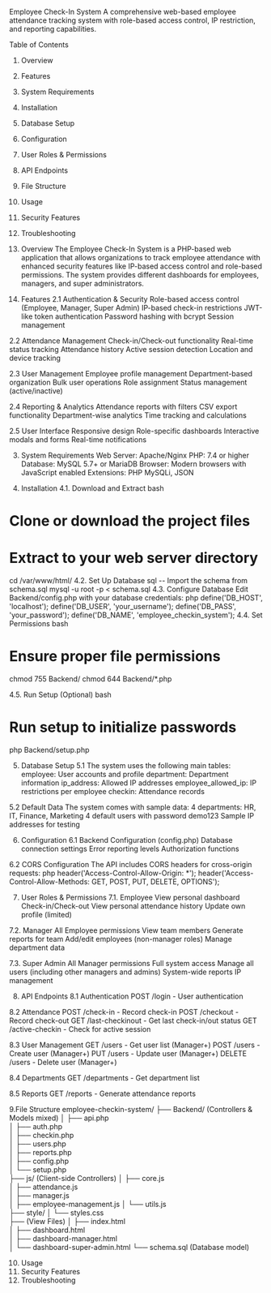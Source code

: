 Employee Check-In System
A comprehensive web-based employee attendance tracking system with role-based access control, IP restriction, and reporting capabilities.

 Table of Contents
1. Overview
2. Features
3. System Requirements
4. Installation
5. Database Setup
6. Configuration
7. User Roles & Permissions
8. API Endpoints
9. File Structure
10. Usage
11. Security Features
12. Troubleshooting

1. Overview
The Employee Check-In System is a PHP-based web application that allows organizations to track employee attendance with enhanced security features like IP-based access control and role-based permissions. The system provides different dashboards for employees, managers, and super administrators.

2. Features
2.1 Authentication & Security
Role-based access control (Employee, Manager, Super Admin)
IP-based check-in restrictions
JWT-like token authentication
Password hashing with bcrypt
Session management

2.2 Attendance Management
Check-in/Check-out functionality
Real-time status tracking
Attendance history
Active session detection
Location and device tracking

2.3 User Management
Employee profile management
Department-based organization
Bulk user operations
Role assignment
Status management (active/inactive)

2.4 Reporting & Analytics
Attendance reports with filters
CSV export functionality
Department-wise analytics
Time tracking and calculations

2.5 User Interface
Responsive design
Role-specific dashboards
Interactive modals and forms
Real-time notifications

3. System Requirements
Web Server: Apache/Nginx
PHP: 7.4 or higher
Database: MySQL 5.7+ or MariaDB
Browser: Modern browsers with JavaScript enabled
Extensions: PHP MySQLi, JSON

4. Installation
4.1. Download and Extract
bash
# Clone or download the project files
# Extract to your web server directory
cd /var/www/html/
4.2. Set Up Database
sql
-- Import the schema from schema.sql
mysql -u root -p < schema.sql
4.3. Configure Database
Edit Backend/config.php with your database credentials:
php
define('DB_HOST', 'localhost');
define('DB_USER', 'your_username');
define('DB_PASS', 'your_password');
define('DB_NAME', 'employee_checkin_system');
4.4. Set Permissions
bash
# Ensure proper file permissions
chmod 755 Backend/
chmod 644 Backend/*.php

4.5. Run Setup (Optional)
bash
# Run setup to initialize passwords
php Backend/setup.php

5. Database Setup
5.1 The system uses the following main tables:
employee: User accounts and profile
department: Department information
ip_address: Allowed IP addresses
employee_allowed_ip: IP restrictions per employee
checkin: Attendance records

5.2 Default Data
The system comes with sample data:
4 departments: HR, IT, Finance, Marketing
4 default users with password demo123
Sample IP addresses for testing

6. Configuration
6.1 Backend Configuration (config.php)
Database connection settings
Error reporting levels
Authorization functions

6.2 CORS Configuration
The API includes CORS headers for cross-origin requests:
php
header('Access-Control-Allow-Origin: *');
header('Access-Control-Allow-Methods: GET, POST, PUT, DELETE, OPTIONS');

7. User Roles & Permissions
7.1. Employee
View personal dashboard
Check-in/Check-out
View personal attendance history
Update own profile (limited)

7.2. Manager
All Employee permissions
View team members
Generate reports for team
Add/edit employees (non-manager roles)
Manage department data

7.3. Super Admin
All Manager permissions
Full system access
Manage all users (including other managers and admins)
System-wide reports
IP management

8. API Endpoints
8.1 Authentication
POST /login - User authentication

8.2 Attendance
POST /check-in - Record check-in
POST /checkout - Record check-out
GET /last-checkinout - Get last check-in/out status
GET /active-checkin - Check for active session

8.3 User Management
GET /users - Get user list (Manager+)
POST /users - Create user (Manager+)
PUT /users - Update user (Manager+)
DELETE /users - Delete user (Manager+)

8.4 Departments
GET /departments - Get department list

8.5 Reports
GET /reports - Generate attendance reports

9.File Structure
 employee-checkin-system/
├── Backend/ (Controllers & Models mixed)
│   ├── api.php          
│   ├── auth.php         
│   ├── checkin.php      
│   ├── users.php        
│   ├── reports.php      
│   ├── config.php       
│   └── setup.php       
├── js/ (Client-side Controllers)
│   ├── core.js          
│   ├── attendance.js    
│   ├── manager.js       
│   ├── employee-management.js 
│   └── utils.js         
├── style/
│   └── styles.css       
├── (View Files)
│   ├── index.html               
│   ├── dashboard.html           
│   ├── dashboard-manager.html   
│   └── dashboard-super-admin.html 
└── schema.sql  (Database model)          

10. Usage
11. Security Features
12. Troubleshooting